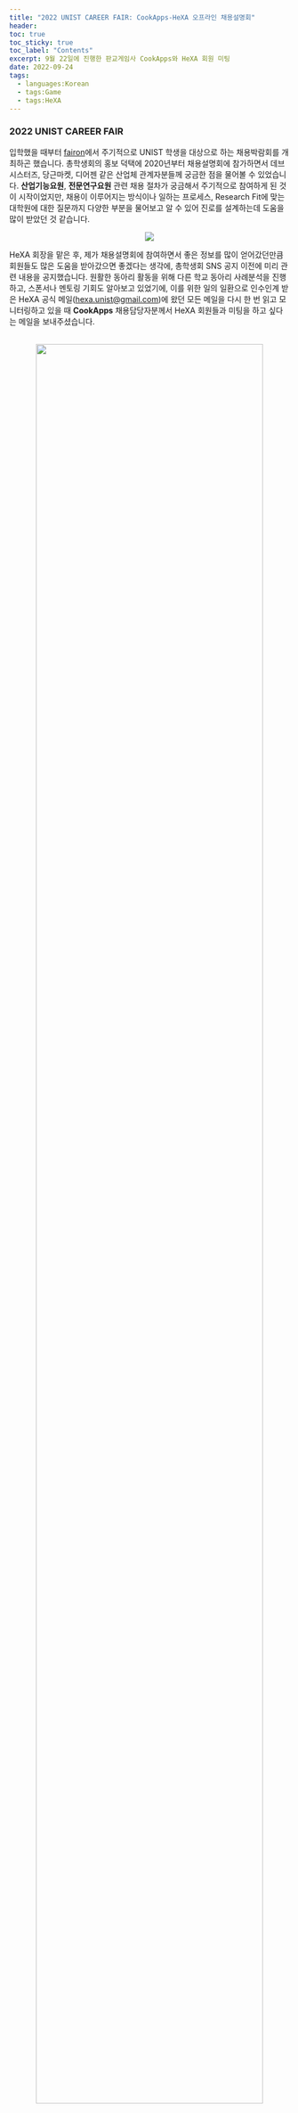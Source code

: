 ```yaml
---
title: "2022 UNIST CAREER FAIR: CookApps-HeXA 오프라인 채용설명회"
header:
toc: true
toc_sticky: true
toc_label: "Contents"
excerpt: 9월 22일에 진행한 판교게임사 CookApps와 HeXA 회원 미팅
date: 2022-09-24
tags:
  - languages:Korean
  - tags:Game
  - tags:HeXA
---
```

### 2022 UNIST CAREER FAIR
입학했을 때부터 [fairon](https://www.fairon.co.kr/)에서 주기적으로 UNIST 학생을 대상으로 하는 채용박람회를 개최하곤 했습니다. 총학생회의 홍보 덕택에 2020년부터 채용설명회에 참가하면서 데브시스터즈, 당근마켓, 디어젠 같은 산업체 관계자분들께 궁금한 점을 물어볼 수 있었습니다. __산업기능요원__, __전문연구요원__ 관련 채용 절차가 궁금해서 주기적으로 참여하게 된 것이 시작이었지만, 채용이 이루어지는 방식이나 일하는 프로세스, Research Fit에 맞는 대학원에 대한 질문까지 다양한 부분을 물어보고 알 수 있어 진로를 설계하는데 도움을 많이 받았던 것 같습니다.

<p align="center"><img src="/assets/images/2022UCF.png"></p>

HeXA 회장을 맡은 후, 제가 채용설명회에 참여하면서 좋은 정보를 많이 얻어갔던만큼 회원들도 많은 도움을 받아갔으면 좋겠다는 생각에, 총학생회 SNS 공지 이전에 미리 관련 내용을 공지했습니다. 원활한 동아리 활동을 위해 다른 학교 동아리 사례분석을 진행하고, 스폰서나 멘토링 기회도 알아보고 있었기에, 이를 위한 일의 일환으로 인수인계 받은 HeXA 공식 메일(hexa.unist@gmail.com)에 왔던 모든 메일을 다시 한 번 읽고 모니터링하고 있을 때 __CookApps__ 채용담당자분께서 HeXA 회원들과 미팅을 하고 싶다는 메일을 보내주셨습니다.<br><br>

<p align="center"><img style="width: 90%" src="/assets/images/CookAppsMail.png"></p>
<p align="center"><span style="font-size:0.9em; color: gray;">CookApps 채용담당자분께서 주신 메일. 채용설명회 참여겸 먼저 메일을 주셔서 정말 감사했습니다 :)</span></p>

HeXA 내에서 게임개발에 관심이 있는 회원들이 여러 프로젝트를 진행하고 있었기에, 몇 번의 메일을 주고받은 후 최종적으로 22일에 3시에 만날 팀, 4시에 만날 팀으로 팀을 나눈 후 관심있는 회원들을 인솔하여 부스에서 미팅을 할 수 있도록 하였습니다.

### CookApps 미팅까지 이모저모
<p align="center"><img style="width: 80%" src="/assets/images/CookApps.jpg"></p>

2시 30분 즈음에 인솔을 위해 연구실에서 미리 공학관 110동으로 내려가 여러 사항을 확인했었습니다. CookApps 부스는 110동 크래프톤 부스 옆에 위치해있었기에 미리 인사도 드릴겸 가까운 카페인 **더치앤빈**에 들러 사비로 아메리카노를 구입 후, 채용담당자 3분께 전달하였습니다. 이 과정에서 3시에 10명 정도, 4시에 3명 정도의 회원이 올 것을 전달해드렸고, 108동에서 3시까지 회원분들을 기다린 후 인솔하였습니다.

<p align="center"><img style="width: 70%" src="/assets/images/CookAppsMeet.jpg"></p>
<p align="center"><span style="font-size:0.9em; color: gray;">회원들을 기다리면서 찍은 사진. 찍은 사진이 이것밖에 없다... 좀 더 찍어둘걸...</span></p>

미팅에서 CookApps와 채용과 관련된 좋은 정보를 많이 얻을 수 있었는데, 실제로 현업 경험이 있으신 선배들이 좋은 질문을 많이 해주셔서 그런지 혼자 CAREER FAIR에 참여했을 때보다 얻는게 많았던 것 같습니다.

### CookApps
#### 세 줄 요약
{% capture notice %}
- 스튜디오당 20 - 30명 정도로 이루어지며, 개발자는 5 - 6명, 총 4개의 스튜디오가 있습니다. 기획자, 디자이너, 개발자로 크게 포지션이 분리되며, 이 과정이 포지션별로 분리된 것이 아닌 자유롭게 소통 가능하여 게임 개발 프로세스 여러 분야에 참여할 수 있습니다.
- 크게 개발자 포지션은 **게임/기술지원팀 클라이언트 개발자, 사내 시스템 개발자**가 있으며, 게임 클라이언트 개발자는 게임 개발 위주, 기술지원팀 클라이언트 개발자는 R&D 위주, 사내 시스템 개발자는 풀스택 엔지니어라고 보시면 될 것 같습니다.
- 채용 과정은 크게 **(1) 이력서 및 포트폴리오 심사 (2) 과제 심사 (3) 면접**으로 이루어지며, 보충역 대상자에 대해 산업기능요원, 그리고 석사 이상의 전문연구요원을 받고 있습니다. 현역 산업기능요원 TO는 없으며, 신입 및 전직 둘 다 받습니다.
{% endcapture %}
<div class="notice--warning" style="font: 0.85em;">{{ notice | markdownify }}</div>

#### 규모와 개발 프로세스
**CookApps**는 **모바일 게임**을 전문적으로 만드는 회사로, **Facebook Game** 제작으로부터 시작되었기에 프레임워크(Android, ios Nattive 등)가 비슷한 모바일 게임 분야로 진출하게 되었다고 합니다. 

<p align="center"><img style="width: 90%" src="/assets/images/CookAppsPaint.png"></p>

**4개의 스튜디오**를 운영하고 있으며 **북미 시장**을 주요 타겟층으로 잡고 **캐주얼, RPG 장르 게임**을 주로 밀고 있다고 합니다. 스튜디오당 **20 - 30명**의 인원으로 함께 일하고 있으며, **개발자는 스튜디오당 5 - 6명**이라고 합니다. 스튜디오는 크게 **기획팀, 디자인팀, 개발자팀**으로 나뉘지만, 개발자도 기획이나 디자인 등에 참여할 수 있는 등 게임 개발과정에서 다양한 프로세스를 경험할 수 있다고 이야기해주셨습니다. 다만, 전반적인 프로젝트의 기획은 기획자가 전담한다고 합니다. 아무래도 기획자는 시장조사 같은 게임 비즈니스 분야를 담당하는 것 같습니다. 

실제로 단순 창작욕구보다는 **수익성**이 좋은 게임을 추구하며, 앱스토어나 Play스토어의 상위권 게임들이 왜 성공했는지를 세부적으로 분석하며 게임 기획을 진행합니다. 게임 기획은 시나리오, BM, 시스템 등 게임의 다양한 부분에 대해 세부적으로 이루어지며, **시나리오 작가**도 세세한 대사를 제시하는 등 이 과정에서 함께한다고 합니다. 개발 기간은 보통 1년, 길어도 2년으로 트렌드의 민감한 모바일 게임 시장에 대응하기 위해서 tight하게 개발이 이루집니다. 그래서 인디 게임 감성을 좋아하는 개발자는 회사에 취직하면 고통받을 수 있다고...

디자인팀은 크게 **원화, UI, 이펙트**로 나뉘며, 추가적으로 **애니메이션**, 그리고 **Unity, blender**를 이용한 **3D 모델링** 과정도 개발자와 함께 한다고 합니다. 위에서 언급했듯, **북미 시장**을 타겟으로 하는지라 원화가 북미 유저들이 좋아할만한 **개성있는 스타일**인 것을 확인해볼 수 있습니다.

개발은 주로 **Unity** 기반으로, **Git**을 이용하여 버전 관리가 진행되며, **Jira, Asana**를 통해 업무 프로세스 관리, **Confluence**를 이용하여 아카이빙 등이 진행된다고 합니다. 다만, 스튜디오별로 논의 후 Project Managing Tool을 결정하는 경우가 많으며, 즉각적인 소통은 주로 **사내 메신저**를 사용한다고 합니다.

#### 채용 과정과 포지션
##### 채용과정
<p align="center"><img style="width: 90%" src="/assets/images/CookAppsProcess.png"></p>

채용과정을 조금 더 이해하기 쉽게 요약해보면 아래와 같이 요약할 수 있을 것 같습니다.

{% capture notice %}
**기본 서류 및 포트폴리오 심사 - (기간을 둔 후) 프로그래밍 과제 심사 - 면접**
{% endcapture %}
<div class="notice--warning" style="font: 0.9em;">{{ notice | markdownify }}</div>

최근 회사들의 트렌드가 단순 알고리즘 위주의 Coding Test보다는 과제를 주고 일정 기간 안에 해결해오는 형식으로 변하고 있다는 이야기를 들었는데, CookApps도 그러한 것 같았습니다. 부가적으로 다른 회사도 Coding Test를 보더라도 여러 선택지를 두고 하나만 한두개만 풀어보는 식으로 진행한다는 이야기를 들을 수 있었습니다.

서류의 경우는 **Resume**와 **Portfolio**로 나뉜다고 볼 수 있으며, **포트폴리오는 자유형식**이라고 합니다. <strong><u>좋은 게임을 분석하면서 특정 중요 아이템이나 스킬, 시스템을 왜 만들었는지, 그리고 게임에 어떤 역할을 하고 있는지 분석한다면 게임에 대한 깊은 이해와 더불어 더 좋은 포트폴리오를 만드는데 도움이 될 것</u></strong>이라고 조언을 주시기도 했습니다.

실제로 경력직의 경우에는 경력 기술서(Resume)를 주로 보지만, **신입 채용의 경우에는 포트폴리오에 집중**한다고 합니다. <strong><u>어떤 프로젝트에서 어떤 역할을 담당하고 경험했는지를 중요하게 여기며, 개발자의 경우에는 Github 내용을 검토하는 것을 선호</u></strong>한다고 합니다. 실제로 기술적인 부분은 신입의 경우, 비슷한 실력인 경우가 많다고 이야기해주시기도 하셨습니다.

포트폴리오가 자유형식이라 어떤 형식으로 만들어야할지 감이 잘 안 잡히기도 하는데, Github을 꾸미는 것 이외의 정리 또는 눈에 띄고 싶은 것이 있다면 notion이나 PDF로 자료를 만들어보는 것도 나쁘지 않을 것 같다는 생각이 듭니다. 아래가 좋은 예시들 중 하나가 아닐까 싶어 자료로 제시합니다.

{% capture notice %}
- **드림코딩의 Github Readme 꾸미기:** [https://youtu.be/w9DfC2BHGPA](https://youtu.be/w9DfC2BHGPA)
- **김현준(H43RO)님의 Notion:** [https://haero.notion.site/haero/H43RO-7151be77ee0c4ca2b7e073a9156b3b2e](https://haero.notion.site/haero/H43RO-7151be77ee0c4ca2b7e073a9156b3b2e)
- **재료공학자 지망생 김민재 님의 포트폴리오:** [https://mj3259.github.io/assets/pdf/portfolio.pdf](https://mj3259.github.io/assets/pdf/portfolio.pdf)
{% endcapture %}
<div class="notice--warning" style="font: 0.85em;">{{ notice | markdownify }}</div>


##### 포지션1/2. 게임/기술지원팀 클라이언트 개발자
**게임 클라이언트 개발자**와 **기술지원팀 클라이언트 개발자**는 기본적으로 요구되는 기술스택이 비슷합니다. 다만, <strong><u>게임 개발</u></strong> 분야에 조금 더 치중하고 싶으면 **게임 클라이언트 개발자**(**[RPG 게임](https://www.cookapps.com/careers/jobDetail/324)** / **[캐주얼 게임](https://www.cookapps.com/careers/jobDetail/192)**)가 맞고, <strong><u>게임에 사용되는 기술에 대한 선제적 탐구 및 R&D</u></strong>에 더 치중하고 싶다면 **[기술지원팀 클라이언트 개발자](https://www.cookapps.com/careers/jobDetail/340)** 포지션이 더 맞다고 소개해주셨습니다.

##### 포지션3. 사내 시스템 개발자
**[사내 시스템 개발자](https://www.cookapps.com/careers/jobDetail/367)** 포지션은 사실상 **풀스택 개발자**로 스튜디오당 1 - 2명 정도로 많이 뽑는 포지션은 아니라고 했습니다. 게임 개발에 웹/앱 분야의 프론트엔드/백엔드 포지션이 그렇게 많이 필요한 것은 아니기 때문에 게임 개발에 직접적으로 연결된 클라이언트 개발자 인력이 더 많이 필요한 것으로 보였습니다.

##### 채용 이후
채용 후 **인턴 기간**은 주로 **3개월**동안 진행된다고 합니다. **처음 1달은 게임 개발과 관련된 교육을 진행하며, 남은 2달동안은 자신이 만들고 싶은 게임을 기획해서 제작**한다고 합니다. 이 때, 장르는 꼭 CookApps에서 주력으로 하고 있는 RPG나 캐주얼 게임이 아니어도 상관없다고 합니다. 

1 - 2년간의 게임 개발 그리고 출시 이후에는 마케팅 팀의 예산을 할당받아 홍보가 진행되며, 프로젝트 팀에서 마케팅 팀으로 소재, 이미지, 영상 등을 제공하며 협력이 이루어진다고 합니다. 운영 중에는 <strong><u>데이터팀이 유저수, 이탈률, 구매 전환률 등을 모니터링하며 평가</u></strong>하며, <strong><u>보통 D+7 때의 유저수를 중요하게 여기고, D+180이 되면 유저 생애 가치(LTV, Lifetime Value)를 평가하여 게임 서비스 유지 혹은 종료 등을 고민</u></strong>하다고 합니다.

#### 극복해야할 점
미팅 중에 회원들과 함께 회사 입장에서 여러 민감한 부분도 많이 물어봤는데, CookApps가 아직 부족한 부분에 대해서도 친절히 설명해주시고 극복하기 위해 노력하고 있는 점을 소개해주셔서 개인적으로 굉장히 인상 깊었던 것 같습니다.<br><br>

__운영__

최근에 SNS를 불태우고 있는 **카카오게임즈 우마무스메 간담회** 이야기를 시작으로 **게임 운영**이나 **유저 피드백** 측면에 대해 CookApps는 어떻게 하고 있는지 여러 질문을 했었습니다. 채용담당자분께서 이는 CookApps에서도 부족하다고 생각되는 부분이라고 생각하신다고 이야기를 시작하시며 아무래도 소규모로 많은 게임이 운영하다보니 유저 피드백을 적극적으로 실시간으로 반영하는 것이 매우 어렵다고 이야기하셨습니다. 최근 개발한 게임에서도 이로 인한 문제가 종종 발생했고, 이를 보완하기 위해서 **다양한 소통 방식을 계획**하고 있다고도 하셨습니다. 

뒤에서 적을 내용이기도 하지만, 실제로 모바일 게임의 수명이 길지 않고, 많은 게임을 만들어본 데이터를 바탕으로 게임을 성공시키려는 전략을 진행하고 있다보니 더 힘든 면도 있는 것 같습니다. 다만, 이를 극복하기 위해 다양한 고민을 하고 있는 점을 확인하며, 정말로 좋은 게임을 만들기 위해서 다양한 방향으로 고민하고 있다는 것을 느낄 수 있어서 인상 깊었습니다.<br><br>

__QA__

현재 따로 QA 전문가가 있어 품질을 체계적으로 관리하기 보다는 스튜디오 관계자분들이 직접 플레이해보고 자체적으로 QA가 이루어지고 있다고 이야기해주셨습니다. 다만, 온라인으로 연동되어 진행되는 게임들은 **유저의 유치와 유지**에 게임의 수명이 걸려있다보니 BM(Business Management)에 대한 연구도 계속 진행하고 있고, **유저 유치 경험과 관련된 Senior를 지속적으로 뽑아 이러한 문제를 해결**하려고 하신다고 설명해주셨습니다.<br><br>

__수익, 그리고 혁신과 독창성__

CookApps가 최종적으로 추구하는 게임은 **수익을 잘 내는 게임**입니다. 혁신적인 게임이라 하면 기존에 시장에 나와있지 않았지만 많은 사람들에게 사랑받으며 새로운 트렌드를 개척하는 게임을 말합니다. 실험적인 성격이 강하며 개발 기간과 비용도 더 높고 성공 확률도 낮은 편입니다. CookApps의 경우, 이러한 개발에 투자할 정도로 규모가 크지는 않기 때문에, 자칫하면 독이 될 가능성이 높습니다. 대신 기존에 시장에 나와있는 트렌디한 게임들을 벤치마킹하고 독창적인 시스템을 추가하고 결합하는 등 변화시켜 작은 성공을 이어나가는 것에 집중하고 있다고 합니다.

실제로 **손익분기점(BEP)를 기준으로 평가하여 10개의 게임을 개발하면 1, 2개 정도가 성공할까말까 수준**이며, 수익의 출처도 시장에 따라 다양하여 여러 방향으로 잘 선택해야한다고 설명해주셨습니다. 게임 내 재화 구매가 주 수입인 경우도 있고, 광고가 절반 이상의 수익을 내는 경우도 있다고 하시며 인도와 북미의 예시를 들어주시기도 하셨습니다. **인도와 같은 경우에는 non-paid user라고 구매는 없지만 광고 보상을 적극적으로 사용하는 유저가 많고, 북미의 경우에는 광고 단가(CPI, cost per install)가 낮아 수익성이 적다고 합니다.**

장기간 대규모 유저가 확보된 대기업 게임의 경우에는 IP를 활용한 굿즈 등으로 수익을 내기도 하지만 CookApps는 이런 수익을 기대하기는 어려운 편이라고 합니다. **그럼에도 최근에는 캐릭터 디자인 등에 대해서는 변리사와 함께 상표권 등록을 하는 등 IP 부분에서도 많은 노력을 기울이고 있다고 말해주셨습니다.**

### 후기
<p align="center"><img style="width: 90%" src="/assets/images/CookAppsGoods.jpg"></p>
<p align="center"><span style="font-size:0.9em; color: gray;">CookApps로부터 받은 어마어마한 양의 굿즈와 동아리방에 오자마자 다시 코딩을 시작한 HeXA 회원들</span></p>

코로나 감염이나 일정 때문에 참여하지 못한 회원들을 위해 추후 HeXA를 대상으로 Zoom으로 진행하는 CookApps 온라인 채용설명회를 요청함과 동시에, 방학 중에 단체로 CookApps에 방문할 시 회사 탐방과 함께 기술적인 질문도 받을 수 있도록 도움을 주겠다는 말씀을 해주셔서 감사했습니다. 한 번 기획해봐야할 것 같습니다! :) 

미래에 게임 개발을 꿈꿀 신입생들 위주로 받은 굿즈를 양보하긴 했지만, 미팅에서의 여러 이야기를 통해 그 이상으로 많은 것을 배워간 시간이기도 했던 것 같습니다. 실제로 연락을 주신 채용담당자분께서 여러 게임 회사를 거쳐오셨기에, 과거 인디게임 개발자를 꿈꾸다가, 고등학생 때 만화 기술 연구 및 창작자로 진로를 바꾼 입장에서 여러 재밌는 이야기를 많이 들을 수 있었습니다. 

게임 개발을 하고 있는 회원을 상대로 여러 조언을 남겨주셨는데 인디게임 개발자와 의사결정에 대한 조언이 특히 인상깊었습니다. 인디 개발자들이 많이 하는 고민이 나만의 게임을 만들고 싶은데 아트, 사운드 등 능력이 부족한데, 그렇다고 개발사에 취업을 하면 내가 만들고 싶은 게임을 만들 수 있을지 걱정하는 딜레마에 빠지게 됩니다. 반드시 완벽한 게임을 한번에 만들어내야 한다는 집착을 버리고 일단 단순한 것이라도 하나씩 만들어서 출시해보는 것이 매우 중요하며, 그 과정에서 얻은 데이터와 경험이 더 좋은 게임을 만드는데 사용된다고 강조해주셨습니다. 또한 개발 도중에 의사결정 충돌이 생길 시, 무조건 기존의 데이터를 기준으로 판단하여 기존의 시장에서 수익성을 낸 게임과 유사한 방향으로 결정된다는 CookApps의 의사결정 프로세스에 대해서 소개해주시기도 했습니다.

### HeXA의 미래
역설적으로 인디게임 개발자가 독창적이고 혁신적인 게임 개발의 위해 돈이 필요한 것처럼, HeXA라는 동아리를 운영하면서도 많은 딜레마와 고민을 겪곤 합니다.

막 동아리에 들어왔던 시점에는 동아리가 다루고 있는 분야가 너무 비대해지고, COVID-19 팬데믹까지 겹쳐 혼란스러운 면이 가중됐었고, 2년동안 간부진으로써 동아리 내에서 여러 의사결정을 하면서 **현업자들과의 소통**과 **스폰서의 지원**, **동아리 시스템의 개편** 등 여러 필요한 부분이 갈수록 눈에 밟히는 것 같습니다.

개발의 즐거움을 느끼기 위해 **함께 프로젝트를 진행할 사람**을 찾고, 진로를 위해 **정보 수집과 성과**를 지속적으로 내는 것 사이의 균형을 잡는데 있어, 그리고 어느 정도로 분야를 확장하고 제한할지 고민하는데 있어 아직까지 미숙한 부분이 많다고 느낍니다. **멘토링**도 아직 개인 인맥의 영향을 많이 받고, **스폰서**도 아직까지 조사가 많이 필요한 시점이라고 생각합니다.

소통과 지원의 첫 단추였던 D2 Campus Partners 재선정에 실패하고, 동아리 시스템 개편에는 여러 골머리를 앓고 있는 등 앞으로도 많이 실패를 겪을 것이라고 생각합니다. 그러나 프로젝트 시스템과 앱/웹, 게임, 해킹으로 분야를 확립하고, 인수인계를 위한 의사결정 양식 및 템플릿 제작에 대한 기초공사를 시작하는 등 작은 성공도 거두고 있습니다. 이번 CookApps 미팅은 감사하게도 회사 측의 제안으로 진행하게 되었지만, 앞으로는 선제적으로 그리고 적극적으로 움직이고, 앞으로도 잘 할 수 있도록 후대 간부진에게 관련 경험을 쌓게하여 개발의 즐거움과 동시에 부가가치를 지속적으로 창출할 수 있는 시스템을 만들어주는 것이 중요할 것입니다. 

아마, 졸업할 때까지 HeXA와 엮여있을 가능성이 높은지라 열심히 해봐야겠네요. \
소통은 언제든지 환영입니다 :) 아래 메일로 언제든지 연락주세요 :D

{% capture notice %}
**HeXA 대표 메일:** hexa.unist@gmail.com \
**개인 메일:** d02reams@unist.ac.kr
{% endcapture %}
<div class="notice--warning" style="font: 0.85em;">{{ notice | markdownify }}</div>

긴 글 읽어주셔서 감사합니다!

{% capture notice %}
먼저, 좋은 제안해주신 CookApps 채용담당자분들과 함께 미팅에 참여하고 이 글을 쓰는데 많은 도움주신 HeXA 회원분들께 감사의 말씀을 드립니다.

**Special Thanks to. CookApps, 이서윤, 오주한, 임재민, 배상현, 조은호**
- **CookApps 홈페이지:** [https://www.cookapps.com/](https://www.cookapps.com/)
- **CookApps 채용 사이트:** [https://www.cookapps.com/careers/list](https://www.cookapps.com/careers/list)
{% endcapture %}
<div class="notice--warning" style="font: 0.85em;">{{ notice | markdownify }}</div>
